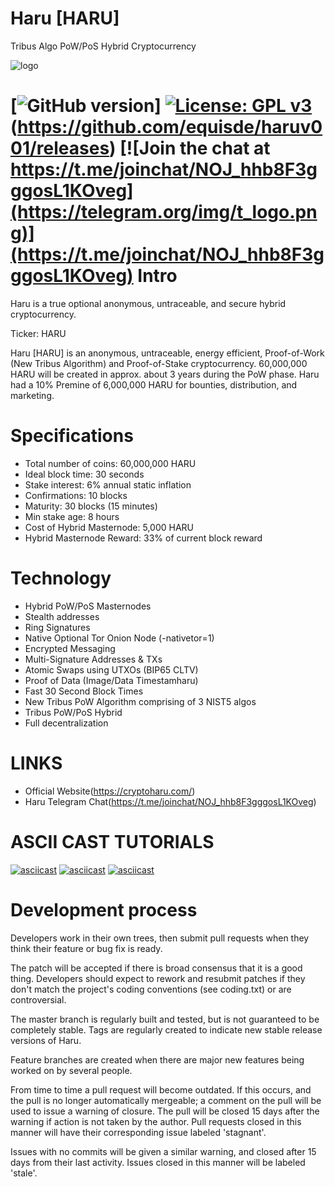 # Haru [HARU]
Tribus Algo PoW/PoS Hybrid Cryptocurrency

![logo](http://cryptoharu.com/assets/img/logo.png)

[![GitHub version](http://cryptoharu.com/assets/img/logo.png)]
[![License: GPL v3](https://img.shields.io/badge/License-MIT-blue.svg)](https://github.com/equisde/haruv001/blob/master/COPYING)(https://github.com/equisde/haruv001/releases)
[![Join the chat at https://t.me/joinchat/NOJ_hhb8F3gggosL1KOveg](https://telegram.org/img/t_logo.png)](https://t.me/joinchat/NOJ_hhb8F3gggosL1KOveg)
Intro
==========================
Haru is a true optional anonymous, untraceable, and secure hybrid cryptocurrency.

Ticker: HARU

Haru [HARU] is an anonymous, untraceable, energy efficient, Proof-of-Work (New Tribus Algorithm) and Proof-of-Stake cryptocurrency.
60,000,000 HARU will be created in approx. about 3 years during the PoW phase. Haru had a 10% Premine of 6,000,000 HARU for bounties, distribution, and marketing.

Specifications
==========================
* Total number of coins: 60,000,000 HARU
* Ideal block time: 30 seconds
* Stake interest: 6% annual static inflation
* Confirmations: 10 blocks
* Maturity: 30 blocks (15 minutes)
* Min stake age: 8 hours
* Cost of Hybrid Masternode: 5,000 HARU
* Hybrid Masternode Reward: 33% of current block reward

Technology
==========================
* Hybrid PoW/PoS Masternodes
* Stealth addresses
* Ring Signatures
* Native Optional Tor Onion Node (-nativetor=1)
* Encrypted Messaging
* Multi-Signature Addresses & TXs
* Atomic Swaps using UTXOs (BIP65 CLTV)
* Proof of Data (Image/Data Timestamharu)
* Fast 30 Second Block Times
* New Tribus PoW Algorithm comprising of 3 NIST5 algos
* Tribus PoW/PoS Hybrid
* Full decentralization

LINKS
==========================
* Official Website(https://cryptoharu.com/)
* Haru Telegram Chat(https://t.me/joinchat/NOJ_hhb8F3gggosL1KOveg)

ASCII CAST TUTORIALS
==========================
[![asciicast](https://asciinema.org/a/179356.png)](https://asciinema.org/a/179356)
[![asciicast](https://asciinema.org/a/179362.png)](https://asciinema.org/a/179362)
[![asciicast](https://asciinema.org/a/179355.png)](https://asciinema.org/a/179355)

Development process
===========================

Developers work in their own trees, then submit pull requests when
they think their feature or bug fix is ready.

The patch will be accepted if there is broad consensus that it is a
good thing.  Developers should expect to rework and resubmit patches
if they don't match the project's coding conventions (see coding.txt)
or are controversial.

The master branch is regularly built and tested, but is not guaranteed
to be completely stable. Tags are regularly created to indicate new
stable release versions of Haru.

Feature branches are created when there are major new features being
worked on by several people.

From time to time a pull request will become outdated. If this occurs, and
the pull is no longer automatically mergeable; a comment on the pull will
be used to issue a warning of closure. The pull will be closed 15 days
after the warning if action is not taken by the author. Pull requests closed
in this manner will have their corresponding issue labeled 'stagnant'.

Issues with no commits will be given a similar warning, and closed after
15 days from their last activity. Issues closed in this manner will be
labeled 'stale'.
